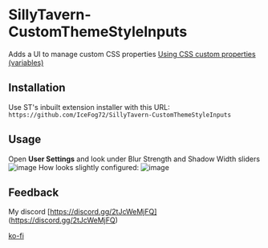 # SillyTavern-CustomThemeStyleInputs

Adds a UI to manage custom CSS properties
[Using CSS custom properties (variables)](https://developer.mozilla.org/en-US/docs/Web/CSS/Using_CSS_custom_properties)

## Installation

Use ST's inbuilt extension installer with this URL:  
`https://github.com/IceFog72/SillyTavern-CustomThemeStyleInputs`

## Usage

Open **User Settings** and look under Blur Strength and Shadow Width sliders
![image](https://github.com/user-attachments/assets/a371be0f-d11d-419f-8b44-8a1946a50aa7)
How looks slightly configured:
![image](https://github.com/user-attachments/assets/98f6c30b-97e7-452f-804b-e1e3c1e4f775)

## Feedback

My discord [https://discord.gg/2tJcWeMjFQ] (https://discord.gg/2tJcWeMjFQ)



[ko-fi](https://ko-fi.com/icefog72)
